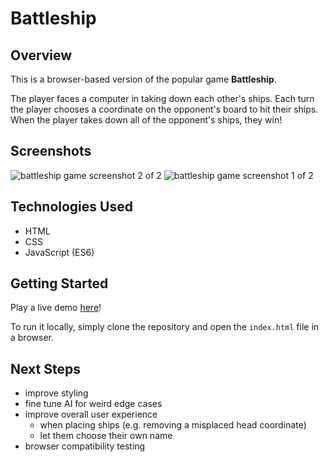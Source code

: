 # Battleship

## Overview
This is a browser-based version of the popular game __Battleship__.

The player faces a computer in taking down each other's ships. Each turn the player chooses a coordinate on the opponent's board to hit their ships. When the player takes down all of the opponent's ships, they win!

## Screenshots
![battleship game screenshot 2 of 2](https://i.imgur.com/P482DXu.png)
![battleship game screenshot 1 of 2](https://i.imgur.com/n8ikT0P.png)

## Technologies Used
- HTML
- CSS
- JavaScript (ES6)

## Getting Started
Play a live demo [here](https://battleship.lcpham.now.sh/)!

To run it locally, simply clone the repository and open the `index.html` file in a browser.

## Next Steps
- improve styling
- fine tune AI for weird edge cases
- improve overall user experience
  - when placing ships (e.g. removing a misplaced head coordinate)
  - let them choose their own name
- browser compatibility testing
